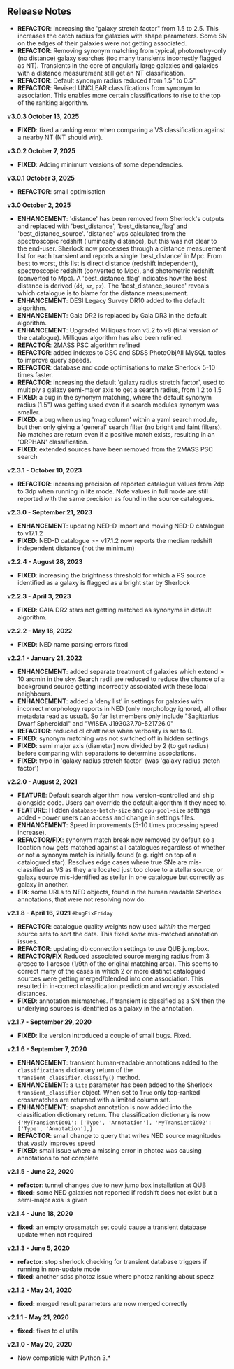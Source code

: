 
## Release Notes

* **REFACTOR**: Increasing the 'galaxy stretch factor" from 1.5 to 2.5. This increases the catch radius for galaxies with shape parameters. Some SN on the edges of their galaxies were not getting associated.
* **REFACTOR**: Removing synonym matching from typical, photometry-only (no distance) galaxy searches (too many transients incorrectly flagged as NT). Transients in the core of angularly large galaxies and galaxies with a distance measurement still get an NT classification.
* **REFACTOR**: Default synonym radius reduced from 1.5" to 0.5".
* **REFACTOR**: Revised UNCLEAR classifications from synonym to association. This enables more certain classifications to rise to the top of the ranking algorithm.

**v3.0.3 October 13, 2025**

* **FIXED**: fixed a ranking error when comparing a VS classification against a nearby NT (NT should win).

**v3.0.2 October 7, 2025** 

* **FIXED**: Adding minimum versions of some dependencies.

**v3.0.1 October 3, 2025** 

* **REFACTOR**: small optimisation

**v3.0 October 2, 2025** 

* **ENHANCEMENT**: 'distance' has been removed from Sherlock's outputs and replaced with 'best_distance', 'best_distance_flag' and 'best_distance_source'. 'distance' was calculated from the spectroscopic redshift (luminosity distance), but this was not clear to the end-user. Sherlock now processes through a distance measurement list for each transient and reports a single 'best_distance' in Mpc. From best to worst, this list is direct distance (redshift independent), spectroscopic redshift (converted to Mpc), and photometric redshift (converted to Mpc). A 'best_distance_flag' indicates how the best distance is derived (`dd`, `sz`, `pz`). The 'best_distance_source' reveals which catalogue is to blame for the distance measurement.
* **ENHANCEMENT**: DESI Legacy Survey DR10 added to the default algorithm.
* **ENHANCEMENT**: Gaia DR2 is replaced by Gaia DR3 in the default algorithm.
* **ENHANCEMENT**: Upgraded Milliquas from v5.2 to v8 (final version of the catalogue). Milliquas algorithm has also been refined.
* **REFACTOR**: 2MASS PSC algorithm refined
* **REFACTOR**: added indexes to GSC and SDSS PhotoObjAll MySQL tables to improve query speeds.
* **REFACTOR**: database and code optimisations to make Sherlock 5-10 times faster.
* **REFACTOR**: increasing the default 'galaxy radius stretch factor', used to multiply a galaxy semi-major axis to get a search radius, from 1.2 to 1.5
* **FIXED**: a bug in the synonym matching, where the default synonym radius (1.5") was getting used even if a search modules synonym was smaller.
* **FIXED**: a bug when using 'mag column' within a yaml search module, but then only giving a 'general' search filter (no bright and faint filters). No matches are return even if a positive match exists, resulting in an 'ORPHAN' classification.
* **FIXED**: extended sources have been removed from the 2MASS PSC search


**v2.3.1 - October 10, 2023** 

* **REFACTOR**: increasing precision of reported catalogue values from 2dp to 3dp when running in lite mode. Note values in full mode are still reported with the same precision as found in the source catalogues. 

**v2.3.0 - September 21, 2023** 

* **ENHANCEMENT**: updating NED-D import and moving NED-D catalogue to v17.1.2
* **FIXED**: NED-D catalogue >= v17.1.2 now reports the median redshift independent distance (not the minimum)

**v2.2.4 - August 28, 2023** 

* **FIXED**: increasing the brightness threshold for which a PS source identified as a galaxy is flagged as a bright star by Sherlock

**v2.2.3 - April 3, 2023** 

* **FIXED**: GAIA DR2 stars not getting matched as synonyms in default algorithm.  

**v2.2.2 - May 18, 2022** 

* **FIXED**: NED name parsing errors fixed

**v2.2.1 - January 21, 2022** 

* **ENHANCEMENT**: added separate treatment of galaxies which extend > 10 arcmin in the sky. Search radii are reduced to reduce the chance of a background source getting incorrectly associated with these local neighbours.  
* **ENHANCEMENT**: added a 'deny list' in settings for galaxies with incorrect morphology reports in NED (only morphology ignored, all other metadata read as usual). So far list members only include "Sagittarius Dwarf Spheroidal" and "WISEA J193037.70-521726.0"  
* **REFACTOR**: reduced cl chattiness when verbosity is set to 0.  
* **FIXED**: synonym matching was not switched off in hidden settings  
* **FIXED**: semi major axis (diameter) now divided by 2 (to get radius) before comparing with separations to determine associations.   
* **FIXED**: typo in 'galaxy radius stretch factor' (was 'galaxy radius stetch factor')  


**v2.2.0 - August 2, 2021** 

*  **FEATURE**: Default search algorithm now version-controlled and ship alongside code. Users can override the default algorithm if they need to.
* **FEATURE**: Hidden `database-batch-size` and `cpu-pool-size` settings added - power users can access and change in settings files.
* **ENHANCEMENT**: Speed improvements (5-10 times processing speed increase).
*  **REFACTOR/FIX**:  synonym match break now removed by default so a location now gets matched against all catalogues regardless of whether or not a synonym match is initially found (e.g. right on top of a catalogued star). Resolves edge cases where true SNe are mis-classified as VS as they are located just too close to a stellar source, or galaxy source mis-identified as stellar in one catalogue but correctly as galaxy in another.
*  **FIX**: some URLs to NED objects, found in the human readable Sherlock annotations, that were not resolving now do. 

**v2.1.8 - April 16, 2021** `#bugFixFriday`

* **REFACTOR**: catalogue quality weights now used *within* the merged source sets to sort the data. This fixed *some* mis-matched annotation issues.
* **REFACTOR**: updating db connection settings to use QUB jumpbox.
* **REFACTOR/FIX** Reduced associated source merging radius from 3 arcsec to 1 arcsec (1/9th of the original matching area). This seems to correct many of the cases in which 2 or more distinct catalogued sources were getting merged/blended into one association. This resulted in in-correct classification prediction and wrongly associated distances.
* **FIXED**: annotation mismatches. If transient is classified as a SN then the underlying sources is identified as a galaxy in the annotation.

**v2.1.7 - September 29, 2020**

* **FIXED**: lite version introduced a couple of small bugs. Fixed.

**v2.1.6 - September 7, 2020**

* **ENHANCEMENT**: transient human-readable annotations added to the `classifications` dictionary return of the `transient_classifier.classify()` method.
* **ENHANCEMENT**: a `lite` parameter has been added to the Sherlock `transient_classifier` object. When set to `True` only top-ranked crossmatches are returned with a limited column set.
* **ENHANCEMENT**: snapshot annotation is now added into the classification dictionary return. The classification dictionary is now `{'MyTransientId01': ['Type', 'Annotation'], 'MyTransientId02': ['Type', 'Annotation'],}`
* **REFACTOR**: small change to query that writes NED source magnitudes that vastly improves speed
* **FIXED**: small issue where a missing error in photoz was causing annotations to not complete

**v2.1.5 - June 22, 2020**

* **refactor**: tunnel changes due to new jump box installation at QUB
* **fixed:** some NED galaxies not reported if redshift does not exist but a semi-major axis is given

**v2.1.4 - June 18, 2020**

* **fixed**: an empty crossmatch set could cause a transient database update when not required

**v2.1.3 - June 5, 2020**

* **refactor**: stop sherlock checking for transient database triggers if running in non-update mode
* **fixed**: another sdss photoz issue where photoz ranking about specz

**v2.1.2 - May 24, 2020**

* **fixed:** merged result parameters are now merged correctly

**v2.1.1 - May 21, 2020**

* **fixed:** fixes to cl utils

**v2.1.0 - May 20, 2020**

* Now compatible with Python 3.*
